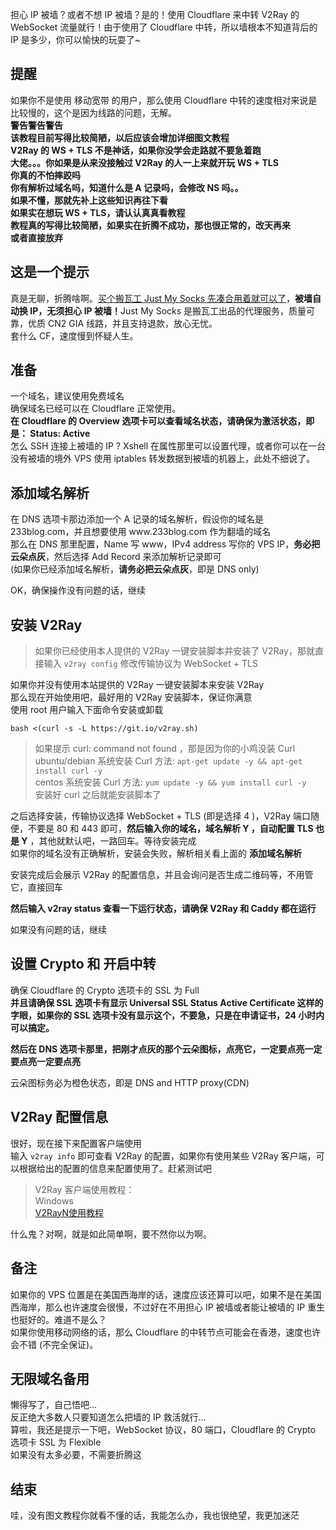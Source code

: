 <div class="post-content">
<p>担心 IP 被墙？或者不想 IP 被墙？是的！使用 Cloudflare 来中转 V2Ray 的 WebSocket 流量就行！由于使用了 Cloudflare 中转，所以墙根本不知道背后的 IP 是多少，你可以愉快的玩耍了~</p>

<h2 id="提醒">提醒</h2>

<p>如果你不是使用 移动宽带 的用户，那么使用 Cloudflare 中转的速度相对来说是比较慢的，这个是因为线路的问题，无解。<br />
<strong>警告警告警告</strong><br />
<strong>该教程目前写得比较简陋，以后应该会增加详细图文教程</strong><br />
<strong>V2Ray 的 WS + TLS 不是神话，如果你没学会走路就不要急着跑</strong><br />
<strong>大佬。。。你如果是从来没接触过 V2Ray 的人一上来就开玩  WS + TLS</strong><br />
<strong>你真的不怕摔跤吗</strong><br />
<strong>你有解析过域名吗，知道什么是 A 记录吗，会修改 NS 吗。。</strong><br />
<strong>如果不懂，那就先补上这些知识再往下看</strong><br />
<strong>如果实在想玩 WS + TLS，请认认真真看教程</strong><br />
<strong>教程真的写得比较简陋，如果实在折腾不成功，那也很正常的，改天再来</strong><br />
<strong>或者直接放弃</strong></p>

<h2 id="这是一个提示">这是一个提示</h2>

<p>真是无聊，折腾啥啊。<a href="https://affping.com/to/bwgjms/post/how-to-buy-justmysocks/" class="links" target="_blank">买个搬瓦工 Just My Socks 先凑合用着就可以了</a>，<b>被墙自动换 IP，无须担心 IP 被墙！</b>Just My Socks 是搬瓦工出品的代理服务，质量可靠，优质 CN2 GIA 线路，并且支持退款，放心无忧。<br />
套什么 CF，速度慢到怀疑人生。</p>

<h2 id="准备">准备</h2>

<p>一个域名，建议使用免费域名<br />
确保域名已经可以在 Cloudflare 正常使用。<br />
<strong>在 Cloudflare 的 Overview 选项卡可以查看域名状态，请确保为激活状态，即是： Status: Active</strong><br />
怎么 SSH 连接上被墙的 IP ? Xshell 在属性那里可以设置代理，或者你可以在一台没有被墙的境外 VPS 使用 iptables 转发数据到被墙的机器上，此处不细说了。</p>

<h2 id="添加域名解析">添加域名解析</h2>

<p>在 DNS 选项卡那边添加一个 A 记录的域名解析，假设你的域名是 233blog.com，并且想要使用 www.233blog.com 作为翻墙的域名<br />
那么在 DNS 那里配置，Name 写 www，IPv4 address 写你的 VPS IP，<strong>务必把云朵点灰</strong>，然后选择 Add Record 来添加解析记录即可<br />
(如果你已经添加域名解析，<strong>请务必把云朵点灰</strong>，即是 DNS only)</p>

<p>OK，确保操作没有问题的话，继续</p>

<h2 id="安装-v2ray">安装 V2Ray</h2>

<blockquote>
<p>如果你已经使用本人提供的 V2Ray 一键安装脚本并安装了 V2Ray，那就直接输入 <code>v2ray config</code> 修改传输协议为 WebSocket + TLS</p>
</blockquote>

<p>如果你并没有使用本站提供的 V2Ray 一键安装脚本来安装 V2Ray<br />
那么现在开始使用吧，最好用的 V2Ray 安装脚本，保证你满意<br />
使用 root 用户输入下面命令安装或卸载</p>

<pre><code>bash &lt;(curl -s -L https://git.io/v2ray.sh)
</code></pre>

<blockquote>
<p>如果提示 curl: command not found ，那是因为你的小鸡没装 Curl<br />
ubuntu/debian 系统安装 Curl 方法: <code>apt-get update -y &amp;&amp; apt-get install curl -y</code><br />
centos 系统安装 Curl 方法: <code>yum update -y &amp;&amp; yum install curl -y</code><br />
安装好 curl 之后就能安装脚本了</p>
</blockquote>

<p>之后选择安装，传输协议选择 WebSocket + TLS (即是选择 4 )，V2Ray 端口随便，不要是 80 和 443 即可，<strong>然后输入你的域名，域名解析 Y ，自动配置 TLS 也是 Y</strong> ，其他就默认吧，一路回车。等待安装完成<br />
如果你的域名没有正确解析，安装会失败，解析相关看上面的 <strong>添加域名解析</strong></p>

<p>安装完成后会展示 V2Ray 的配置信息，并且会询问是否生成二维码等，不用管它，直接回车</p>

<p><strong>然后输入 v2ray status 查看一下运行状态，请确保 V2Ray 和 Caddy 都在运行</strong></p>

<p>如果没有问题的话，继续</p>

<h2 id="设置-crypto-和-开启中转">设置 Crypto 和 开启中转</h2>

<p>确保 Cloudflare 的 Crypto 选项卡的 SSL 为 Full<br />
<strong>并且请确保 SSL 选项卡有显示 Universal SSL Status Active Certificate 这样的字眼，如果你的 SSL 选项卡没有显示这个，不要急，只是在申请证书，24 小时内可以搞定。</strong></p>

<p><strong>然后在 DNS 选项卡那里，把刚才点灰的那个云朵图标，点亮它，一定要点亮一定要点亮一定要点亮</strong></p>

<p>云朵图标务必为橙色状态，即是 DNS and HTTP proxy(CDN)</p>

<h2 id="v2ray-配置信息">V2Ray 配置信息</h2>

<p>很好，现在接下来配置客户端使用<br />
输入 <code>v2ray info</code> 即可查看 V2Ray 的配置，如果你有使用某些 V2Ray 客户端，可以根据给出的配置的信息来配置使用了。赶紧测试吧</p>

<blockquote>
<p>V2Ray 客户端使用教程：<br />
Windows<br />
<a href="https://github.com/233boy/v2ray/wiki/V2RayN%E4%BD%BF%E7%94%A8%E6%95%99%E7%A8%8B" rel="nofollow" target="_blank">V2RayN使用教程</a></p>
</blockquote>

<div class="post-ad">
    
    
    
</div>


<p>什么鬼？对啊，就是如此简单啊，要不然你以为啊。</p>

<h2 id="备注">备注</h2>

<p>如果你的 VPS 位置是在美国西海岸的话，速度应该还算可以吧，如果不是在美国西海岸，那么也许速度会很慢，不过好在不用担心 IP 被墙或者能让被墙的 IP 重生也挺好的。难道不是么？<br />
如果你使用移动网络的话，那么 Cloudflare 的中转节点可能会在香港，速度也许会不错 (不完全保证)。</p>

<h2 id="无限域名备用">无限域名备用</h2>

<p>懒得写了，自己悟吧&hellip;<br />
反正绝大多数人只要知道怎么把墙的 IP 救活就行&hellip;<br />
算啦，我还是提示一下吧，WebSocket 协议，80 端口，Cloudflare 的 Crypto 选项卡 SSL 为 Flexible<br />
如果没有太多必要，不需要折腾这</p>

<h2 id="结束">结束</h2>

<p>哇，没有图文教程你就看不懂的话，我能怎么办，我也很绝望，我更加迷茫</p>

<p><img src="https://affpass.com/ga?ga=v2ray&amp;dt=github.wiki.5&amp;dr=&amp;ul=zh-CN&amp;sd=24-bit&amp;sr=&amp;vp=&amp;z=0&amp;dl=/github/5" alt="" /></p>
</div>